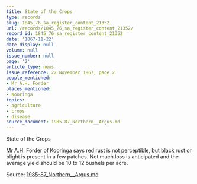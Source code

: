 ```yaml
---
title: State of the Crops
type: records
slug: 1845_76_sa_register_content_21352
url: /records/1845_76_sa_register_content_21352/
record_id: 1845_76_sa_register_content_21352
date: '1867-11-22'
date_display: null
volume: null
issue_number: null
page: '2'
article_type: news
issue_reference: 22 November 1867, page 2
people_mentioned:
- Mr A.H. Forder
places_mentioned:
- Kooringa
topics:
- agriculture
- crops
- disease
source_document: 1985-87_Northern__Argus.md
---
```


State of the Crops

Mr A.H. Forder of Kooringa says red rust is not perceptible, but black rust or blight is present in a few patches.  Not much loss is anticipated and the average yield should be 10 to 12 bushels per acre.

Source: [1985-87_Northern__Argus.md](/downloads/markdown/1985-87_Northern__Argus.md)
